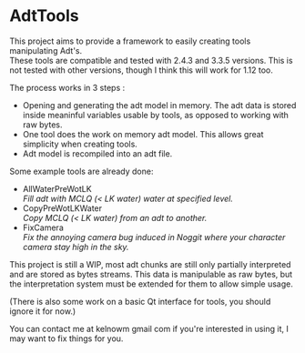 # AdtTools

This project aims to provide a framework to easily creating tools manipulating Adt's.  
These tools are compatible and tested with 2.4.3 and 3.3.5 versions. This is not tested with other versions, though I think this will work for 1.12 too.  

The process works in 3 steps : 

- Opening and generating the adt model in memory. The adt data is stored inside meaninful variables usable by tools, as opposed to working with raw bytes.
- One tool does the work on memory adt model. This allows great simplicity when creating tools.
- Adt model is recompiled into an adt file.

Some example tools are already done: 
- AllWaterPreWotLK  
  _Fill adt with MCLQ (< LK water) water at specified level._
- CopyPreWotLKWater  
  _Copy MCLQ (< LK water) from an adt to another._
- FixCamera  
  _Fix the annoying camera bug induced in Noggit where your character camera stay high in the sky._

This project is still a WIP, most adt chunks are still only partially interpreted and are stored as bytes streams. This data is manipulable as raw bytes, but the interpretation system must be extended for them to allow simple usage.

(There is also some work on a basic Qt interface for tools, you should ignore it for now.)

You can contact me at kelnowm <at> gmail <dot> com if you're interested in using it, I may want to fix things for you.
